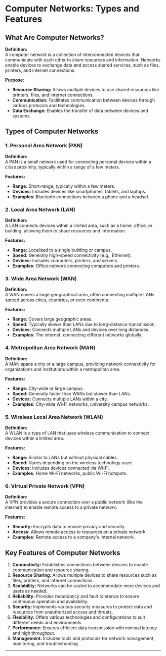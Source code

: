 # Computer Networks: Types and Features

## What Are Computer Networks?

**Definition:**  
A computer network is a collection of interconnected devices that communicate with each other to share resources and information. Networks enable devices to exchange data and access shared services, such as files, printers, and internet connections.

**Purpose:**

- **Resource Sharing:** Allows multiple devices to use shared resources like printers, files, and internet connections.
- **Communication:** Facilitates communication between devices through various protocols and technologies.
- **Data Exchange:** Enables the transfer of data between devices and systems.

## Types of Computer Networks

### 1. **Personal Area Network (PAN)**

**Definition:**  
A PAN is a small network used for connecting personal devices within a close proximity, typically within a range of a few meters.

**Features:**

- **Range:** Short-range, typically within a few meters.
- **Devices:** Includes devices like smartphones, tablets, and laptops.
- **Examples:** Bluetooth connections between a phone and a headset.

### 2. **Local Area Network (LAN)**

**Definition:**  
A LAN connects devices within a limited area, such as a home, office, or building, allowing them to share resources and information.

**Features:**

- **Range:** Localized to a single building or campus.
- **Speed:** Generally high-speed connectivity (e.g., Ethernet).
- **Devices:** Includes computers, printers, and servers.
- **Examples:** Office network connecting computers and printers.

### 3. **Wide Area Network (WAN)**

**Definition:**  
A WAN covers a large geographical area, often connecting multiple LANs spread across cities, countries, or even continents.

**Features:**

- **Range:** Covers large geographic areas.
- **Speed:** Typically slower than LANs due to long-distance transmission.
- **Devices:** Connects multiple LANs and devices over long distances.
- **Examples:** The internet, connecting different networks globally.

### 4. **Metropolitan Area Network (MAN)**

**Definition:**  
A MAN spans a city or a large campus, providing network connectivity for organizations and institutions within a metropolitan area.

**Features:**

- **Range:** City-wide or large campus.
- **Speed:** Generally faster than WANs but slower than LANs.
- **Devices:** Connects multiple LANs within a city.
- **Examples:** City-wide Wi-Fi networks, university campus networks.

### 5. **Wireless Local Area Network (WLAN)**

**Definition:**  
A WLAN is a type of LAN that uses wireless communication to connect devices within a limited area.

**Features:**

- **Range:** Similar to LANs but without physical cables.
- **Speed:** Varies depending on the wireless technology used.
- **Devices:** Includes devices connected via Wi-Fi.
- **Examples:** Home Wi-Fi networks, public Wi-Fi hotspots.

### 6. **Virtual Private Network (VPN)**

**Definition:**  
A VPN provides a secure connection over a public network (like the internet) to enable remote access to a private network.

**Features:**

- **Security:** Encrypts data to ensure privacy and security.
- **Access:** Allows remote access to resources on a private network.
- **Examples:** Remote access to a company's internal network.

## Key Features of Computer Networks

1. **Connectivity:** Establishes connections between devices to enable communication and resource sharing.
2. **Resource Sharing:** Allows multiple devices to share resources such as files, printers, and internet connections.
3. **Scalability:** Networks can be scaled to accommodate more devices and users as needed.
4. **Reliability:** Provides redundancy and fault tolerance to ensure continuous operation and availability.
5. **Security:** Implements various security measures to protect data and resources from unauthorized access and threats.
6. **Flexibility:** Offers various technologies and configurations to suit different needs and environments.
7. **Performance:** Ensures efficient data transmission with minimal latency and high throughput.
8. **Management:** Includes tools and protocols for network management, monitoring, and troubleshooting.

---
